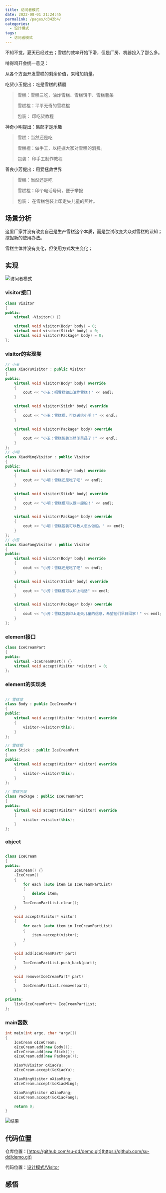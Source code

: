 ```yaml
---
title: 访问者模式
date: 2022-08-01 21:24:45
permalink: /pages/d342b4/
categories:
  - 设计模式
tags:
  - 访问者模式
---
```


不知不觉，夏天已经过去；雪糕的效率开始下滑，但是厂房、机器投入了那么多。

啃得鸡开会统一意见：

从各个方面开发雪糕的剩余价值，来增加销量。


吃货小玉提出：吃是雪糕的精髓
> 雪糕：雪糕三吃，油炸雪糕、雪糕饼干、雪糕薯条
> 
> 雪糕棍：平平无奇的雪糕棍
> 
> 包装： 印吃货教程

神奇小明提出：集邮才是乐趣
> 雪糕：当然还是吃
> 
> 雪糕棍：做手工，以挖掘大家对雪糕的消费。
> 
> 包装： 印手工制作教程

善良小芳提出：用爱拯救世界
> 雪糕：当然还是吃
> 
> 雪糕棍：印个电话号码，便于举报
> 
> 包装： 在雪糕包装上印走失儿童的照片。

<!-- more -->

## 场景分析

这里厂家并没有改变自己是生产雪糕这个本质，而是尝试改变大众对雪糕的认知；挖掘新的使用办法。

雪糕主体并没有变化，但使用方式发生变化；

## 实现

![访问者模式](https://cdn.jsdelivr.net/gh/su-dd/cdn/博客/知识总结/设计模式/访问者模式.drawio.svg)

### visitor接口
```c++
class Visitor
{
public:
	virtual ~Visitor() {}

	virtual void visitor(Body* body) = 0;
	virtual void visitor(Stick* body) = 0;
	virtual void visitor(Package* body) = 0;
};
```
### visitor的实现类
```c++
// 小玉
class XiaoYuVisitor : public Visitor
{
public:
	virtual void visitor(Body* body) override
	{
		cout << "小玉：把雪糕做出油炸雪糕！" << endl;
	}

	virtual void visitor(Stick* body) override 
	{
		cout << "小玉：雪糕棍，可以送给小明！" << endl;
	}

	virtual void visitor(Package* body) override 
	{
		cout << "小玉：雪糕包装当然印菜品了！" << endl;
	}
};
// 小明
class XiaoMingVisitor : public Visitor
{
public:
	virtual void visitor(Body* body) override 
	{
		cout << "小明：雪糕还是吃了吧" << endl;
	}

	virtual void visitor(Stick* body) override
	{
		cout << "小明：雪糕棍可以做一艘船！" << endl;
	}

	virtual void visitor(Package* body) override 
	{
		cout << "小明：雪糕包装可以教人怎么做船。" << endl;
	}
};
// 小芳
class XiaoFangVisitor : public Visitor
{
public:
	virtual void visitor(Body* body) override 
	{
		cout << "小芳：雪糕还是吃了吧" << endl;
	}

	virtual void visitor(Stick* body) override
	{
		cout << "小芳：雪糕棍可以印上电话" << endl;
	}

	virtual void visitor(Package* body) override
	{
		cout << "小芳：雪糕包装印上走失儿童的信息，希望他们早日回家！" << endl;
	}
};

```

### element接口
```c++
class IceCreamPart
{
public:
	virtual ~IceCreamPart() {}
	virtual void accept(Visitor *visitor) = 0;
};
```
### element的实现类
```c++

// 雪糕体
class Body : public IceCreamPart
{
public:
	virtual void accept(Visitor *visitor) override
	{
		visitor->visitor(this);
	}
};

// 雪糕棍
class Stick : public IceCreamPart
{
public:
	virtual void accept(Visitor* visitor) override 
	{
		visitor->visitor(this);
	}
};

// 雪糕包装
class Package : public IceCreamPart
{
public:
	virtual void accept(Visitor* visitor) override
	{
		visitor->visitor(this);
	}
};
```

### object

```c++

class IceCream
{
public:
	IceCream() {}
	~IceCream() 
	{
		for each (auto item in IceCreamPartList)
		{
			delete item;
		}
		IceCreamPartList.clear();
	}

	void accept(Visitor* vistor)
	{
		for each (auto item in IceCreamPartList)
		{
			item->accept(vistor);
		}
	}

	void add(IceCreamPart* part) 
	{
		IceCreamPartList.push_back(part);
	}

	void remove(IceCreamPart* part)
	{
		IceCreamPartList.remove(part);
	}

private:
	list<IceCreamPart*> IceCreamPartList;
};

```

### main函数
```c++
int main(int argc, char *argv[])
{
    IceCream oIceCream;
    oIceCream.add(new Body());
    oIceCream.add(new Stick());
    oIceCream.add(new Package());

    XiaoYuVisitor oXiaoYu;
    oIceCream.accept(&oXiaoYu);

    XiaoMingVisitor oXiaoMing;
    oIceCream.accept(&oXiaoMing);

    XiaoFangVisitor oXiaoFang;
    oIceCream.accept(&oXiaoFang);

    return 0;
}
```

![结果](https://cdn.jsdelivr.net/gh/su-dd/cdn/博客/202208042018136.png)

## 代码位置

仓库位置：[https://github.com/su-dd/demo.git](https://github.com/su-dd/demo.git)

代码位置：[设计模式/Visitor](https://github.com/su-dd/demo/tree/main/设计模式/Visitor)

## 感悟




